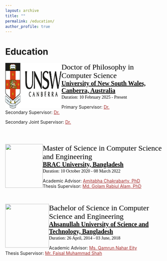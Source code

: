 ```yaml
---
layout: archive
title: ""
permalink: /education/
author_profile: true
---
```


# Education

<!-- PhD -->
<img src="/images/LogoUNSW.png" style="float:left;width:180px;height:145px;"><span style="font-family:Georgia; color:black;"><span style="font-size:18pt">Doctor of Philosophy in Computer Science</span><br/>
<span style="color:black; font-size:20px; font-family:Calisto MT"><b><a href="https://www.bracu.ac.bd/" target="_blank" style="color:black;">University of New South Wales, Canberra, Australia</a></b></span><br/>
Duration: 10 February 2025 - Present<br/>
<!-- CGPA: <b> </b>/4.00 scale <br/> -->
Primary Supervisor: <a style="color:brown;" href="https://www.unsw.edu.au/canberra">Dr. </a><br/>
Secondary Supervisor: <a style="color:brown;" href="https://www.unsw.edu.au/canberra">Dr. </a><br/>
<p>Secondary Joint Supervisor: <a style="color:brown;" href="https://www.unsw.edu.au/canberra">Dr. </a><br/></p>
</span>
<br/>
<br/>

<!-- M.Sc -->
<img src="/images/logoBRAC.png" style="float:left;width:120px;height:140px;"><span style="font-family:Georgia; color:black;"><span style="font-size:18pt">Master of Science in Computer Science and Engineering</span><br/>
<span style="color:black; font-size:20px; font-family:Calisto MT"><b><a href="https://www.bracu.ac.bd/" target="_blank" style="color:black;">BRAC University, Bangladesh</a></b></span><br/>
Duration: 10 October 2020 - 08 March 2022<br/>
<!-- CGPA: <b> </b>/4.00 scale <br/> -->
Academic Advisor: <a style="color:brown;" href="https://www.bracu.ac.bd/about/people/amitabha-chakrabarty-phd">Amitabha Chakrabarty, PhD</a><br/>
Thesis Supervisor: <a style="color:brown;" href="https://www.bracu.ac.bd/about/people/md-golam-rabiul-alam-phd">Md. Golam Rabiul Alam, PhD</a><br/>
</span>
<br/>
<br/>

<!-- B.Sc -->
<img src="/images/LogoAust.png" style="float:left;width:140px;height:140px;"><span style="font-family:Georgia; color:black;"><span style="font-size:18pt">Bachelor of Science in Computer Science and Engineering</span><br/>
<span style="color:black; font-size:20px; font-family:Calisto MT"><b><a href="https://aust.edu" target="_blank" style="color:black;">Ahsanullah University of Science and Technology, Bangladesh</a></b></span><br/>
Duration: 26 April, 2014 - 03 June, 2018<br/>
<!-- CGPA: <b> </b>/4.00 scale <br/> -->
Academic Advisor: <a style="color:brown;" href="https://www.aust.edu/cse/faculty_member/ms_qamrun_nahar_eity">Ms. Qamrun Nahar Eity</a><br/>
Thesis Supervisor: <a style="color:brown;" href="https://aust.edu/cse/faculty_member/mr_faisal_muhammad_shah">Mr. Faisal Muhammad Shah</a><br/>
</span>


